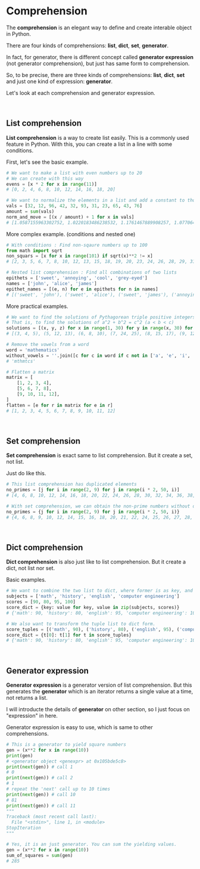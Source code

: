 # Comprehension

The **comprehension** is an elegant way to define and create interable object in Python.

There are four kinds of comprehensions: **list**, **dict**, **set**, **generator**.

In fact, for generator, there is different concept called **generator expression** (not generator comprehension), but just has same form to comprehension.

So, to be precise, there are three kinds of comprehensions: **list**, **dict**, **set** and just one kind of expression: **generator**.

Let's look at each comprehension and generator expression.

<br>

## List comprehension

**List comprehension** is a way to create list easily. This is a commonly used feature in Python. With this, you can create a list in a line with some conditions. 

First, let's see the basic example.

```python
# We want to make a list with even numbers up to 20
# We can create with this way
evens = [x * 2 for x in range(11)]
# [0, 2, 4, 6, 8, 10, 12, 14, 16, 18, 20]

# We want to normalize the elements in a list and add a constant to those
vals = [32, 12, 96, 42, 32, 93, 31, 23, 65, 43, 76]
amount = sum(vals)
norm_and_move = [(x / amount) + 1 for x in vals]
# [1.0587155963302752, 1.0220183486238532, 1.1761467889908257, 1.0770642201834861, 1.0587155963302752, 1.1706422018348623, 1.0568807339449542, 1.0422018348623854, 1.1192660550458715, 1.0788990825688074, 1.1394495412844037]
```

More complex example. (conditions and nested one)

```python
# With conditions : Find non-sqaure numbers up to 100
from math import sqrt
non_squars = [x for x in range(101) if sqrt(x)**2 != x]
# [2, 3, 5, 6, 7, 8, 10, 12, 13, 15, 18, 19, 20, 23, 24, 26, 28, 29, 31, 32, 37, 38, 40, 43, 45, 48, 50, 51, 52, 58, 59, 60, 61, 63, 65, 66, 72, 73, 75, 76, 77, 78, 80, 82, 87, 89, 92, 94, 95, 96, 97]

# Nested list comprehension : Find all combinations of two lists
epithets = ['sweet', 'annoying', 'cool', 'grey-eyed']
names = ['john', 'alice', 'james']
epithet_names = [(e, n) for e in epithets for n in names]
# [('sweet', 'john'), ('sweet', 'alice'), ('sweet', 'james'), ('annoying', 'john'), ('annoying', 'alice'), ('annoying', 'james'), ('cool', 'john'), ('cool', 'alice'), ('cool', 'james'), ('grey-eyed', 'john'), ('grey-eyed', 'alice'), ('grey-eyed', 'james')]
```

More practical examples.

```python
# We want to find the solutions of Pythagorean triple positive integers
# That is, to find the solutions of a^2 + b^2 = c^2 (a < b < c)
solutions = [(x, y, z) for x in range(1, 30) for y in range(x, 30) for z in range(y, 30) if x**2 + y**2 == z**2]
# [(3, 4, 5), (5, 12, 13), (6, 8, 10), (7, 24, 25), (8, 15, 17), (9, 12, 15), (10, 24, 26), (12, 16, 20), (15, 20, 25), (20, 21, 29)]

# Remove the vowels from a word
word = 'mathematics'
without_vowels = ''.join([c for c in word if c not in ['a', 'e', 'i', 'o', 'u']])
# 'mthmtcs'

# Flatten a matrix
matrix = [
    [1, 2, 3, 4],
    [5, 6, 7, 8],
    [9, 10, 11, 12],
]
flatten = [e for r in matrix for e in r]
# [1, 2, 3, 4, 5, 6, 7, 8, 9, 10, 11, 12]
```

<br>

## Set comprehension

**Set comprehension** is exact same to list comprehension. But it create a set, not list.

Just do like this.

```python
# This list comprehension has duplicated elements
no_primes = [j for i in range(2, 9) for j in range(i * 2, 50, i)]
# [4, 6, 8, 10, 12, 14, 16, 18, 20, 22, 24, 26, 28, 30, 32, 34, 36, 38, 40, 42, 44, 46, 48, 6, 9, 12, 15, 18, 21, 24, 27, 30, 33, 36, 39, 42, 45, 48, 8, 12, 16, 20, 24, 28, 32, 36, 40, 44, 48, 10, 15, 20, 25, 30, 35, 40, 45, 12, 18, 24, 30, 36, 42, 48, 14, 21, 28, 35, 42, 49, 16, 24, 32, 40, 48]

# With set comprehension, we can obtain the non-prime numbers without duplicate
no_primes = {j for i in range(2, 9) for j in range(i * 2, 50, i)}
# {4, 6, 8, 9, 10, 12, 14, 15, 16, 18, 20, 21, 22, 24, 25, 26, 27, 28, 30, 32, 33, 34, 35, 36, 38, 39, 40, 42, 44, 45, 46, 48, 49}
```

<br>

## Dict comprehension

**Dict comprehension** is also just like to list comprehension. But it create a dict, not list nor set.

Basic examples.

```python
# We want to combine the two list to dict, where former is as key, and other is as value
subjects = ['math', 'history', 'english', 'computer engineering']
scores = [90, 80, 95, 100]
score_dict = {key: value for key, value in zip(subjects, scores)}
# {'math': 90, 'history': 80, 'english': 95, 'computer engineering': 100}

# We also want to transform the tuple list to dict form.
score_tuples = [('math', 90), ('history', 80), ('english', 95), ('computer engineering', 100)]
score_dict = {t[0]: t[1] for t in score_tuples}
# {'math': 90, 'history': 80, 'english': 95, 'computer engineering': 100}
```

<br>

## Generator expression

**Generator expression** is a generator version of list comprehension. But this generates the **generator** which is an iterator returns a single value at a time, not returns a list.

I will introducte the details of **generator** on other section, so I just focus on "expression" in here.

Generator expression is easy to use, which is same to other comprehensions.

```python
# This is a generator to yield square numbers
gen = (x**2 for x in range(10))
print(gen)
# <generator object <genexpr> at 0x105bde5c8>
print(next(gen)) # call 1
# 0
print(next(gen)) # call 2
# 1
# repeat the 'next' call up to 10 times
print(next(gen)) # call 10
# 81
print(next(gen)) # call 11
"""
Traceback (most recent call last):
  File "<stdin>", line 1, in <module>
StopIteration
"""

# Yes, it is an just generator. You can sum the yielding values.
gen = (x**2 for x in range(10))
sum_of_squares = sum(gen)
# 285
```

